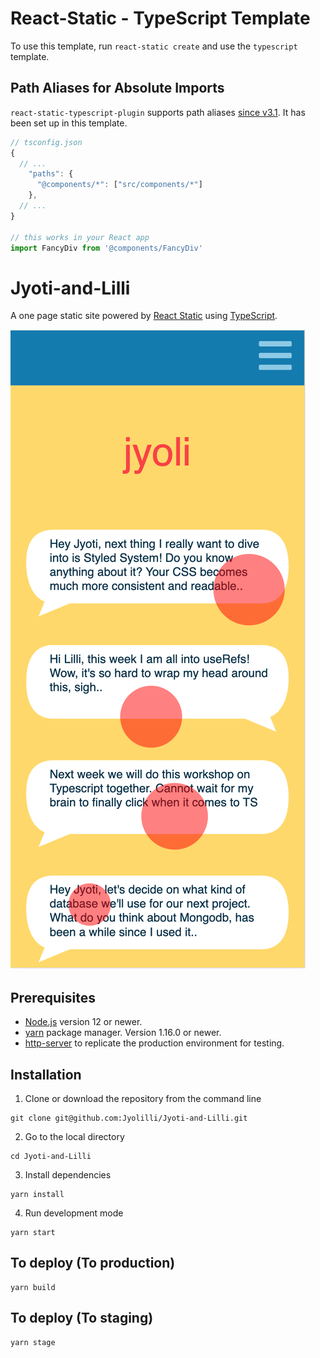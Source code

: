 # React-Static - TypeScript Template

To use this template, run `react-static create` and use the `typescript` template.

## Path Aliases for Absolute Imports

`react-static-typescript-plugin` supports path aliases [since v3.1](https://github.com/react-static/react-static/pull/963#issuecomment-455596728). It has been set up in this template.

```js
// tsconfig.json
{
  // ...
    "paths": {
      "@components/*": ["src/components/*"]
    },
  // ...
}

// this works in your React app
import FancyDiv from '@components/FancyDiv'
```
# Jyoti-and-Lilli

A one page static site powered by [React Static](cd) using [TypeScript](https://www.typescriptlang.org/).

![our website - still WIP](https://github.com/Jyolilli/Jyoti-and-Lilli/blob/main/public/images/Jyoli.png)


## Prerequisites

- [Node.js](https://nodejs.org) version 12 or newer.
- [yarn](https://yarnpkg.com/) package manager. Version 1.16.0 or newer.
- [http-server](https://www.npmjs.com/package/http-server) to replicate the production environment for testing.

## Installation

1. Clone or download the repository from the command line

```
git clone git@github.com:Jyolilli/Jyoti-and-Lilli.git
```

2. Go to the local directory

```
cd Jyoti-and-Lilli
```

3. Install dependencies

```
yarn install
```

4. Run development mode

```
yarn start
```

## To deploy (To production)

```
yarn build
```

## To deploy (To staging)

```
yarn stage
```


